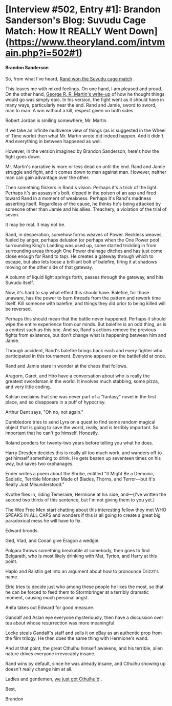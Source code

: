 # [Interview #502, Entry #1]: Brandon Sanderson's Blog: Suvudu Cage Match: How It REALLY Went Down](https://www.theoryland.com/intvmain.php?i=502#1)

#### Brandon Sanderson

So, from what I've heard,
[Rand won the Suvudu cage match](http://suvudu.com/2010/04/cage-match-2010-championship-5-rand-althor-versus-15-jaime-lannister.html)
.

This leaves me with mixed feelings. On one hand, I am pleased and proud. On the other hand,
[George R. R. Martin's write-up](http://grrm.livejournal.com/147038.html)
of how he thought things would go was simply epic. In his version, the fight went as it should have in many ways, particularly near the end. Rand and Jamie, sword to sword, man to man. A win without a kill, respect given on both sides.

Robert Jordan is smiling somewhere, Mr. Martin.

If we take an infinite multiverse view of things (as is suggested in the Wheel of Time world) then what Mr. Martin wrote did indeed happen. And it didn't. And everything in between happened as well.

However, in the version imagined by Brandon Sanderson, here's how the fight goes down.

Mr. Martin's narrative is more or less dead on until the end. Rand and Jamie struggle and fight, and it comes down to man against man. However, neither man can gain advantage over the other.

Then something flickers in Rand's vision. Perhaps it's a trick of the light. Perhaps it's an assassin's bolt, dipped in the poison of an asp and fired toward Rand in a moment of weakness. Perhaps it's Rand's madness asserting itself. Regardless of the cause, he thinks he's being attacked by someone other than Jamie and his allies. Treachery, a violation of the trial of seven.

It may be real. It may not be.

Rand, in desperation, somehow forms weaves of Power. Reckless weaves, fueled by anger, perhaps delusion (or perhaps when the One Power pool surrounding King's Landing was used up, some started trickling in from surrounding areas through One Power drainage ditches and has just come close enough for Rand to tap). He creates a gateway through which to escape, but also lets loose a brilliant bolt of balefire, firing it at shadows moving on the other side of that gateway.

A column of liquid light springs forth, passes through the gateway, and hits Suvudu itself.

Now, it's hard to say what effect this should have. Balefire, for those unaware, has the power to burn threads from the pattern and rework time itself. Kill someone with balefire, and things they did prior to being killed will be reversed.

Perhaps this should mean that the battle never happened. Perhaps it should wipe the entire experience from our minds. But balefire is an odd thing, as is a contest such as this one. And so, Rand's actions remove the previous fights from existence, but don't change what is happening between him and Jamie.

Through accident, Rand's balefire brings back each and every fighter who participated in this tournament. Everyone appears on the battlefield at once.

Rand and Jamie stare in wonder at the chaos that follows.

Aragorn, Garet, and Hiro have a conversation about who is really the greatest swordsman in the world. It involves much stabbing, some pizza, and very little coding.

Kahlan exclaims that she was never part of a "fantasy" novel in the first place, and so disappears in a puff of hypocrisy.

Arthur Dent says, "Oh no, not again."

Dumbledore tries to send Lyra on a quest to find some random magical object that is going to save the world, really, and is terribly important. So important that he can't go himself. Honestly.

Roland ponders for twenty-two years before telling you what he does.

Harry Dresden decides this is really all too much work, and wanders off to get himself something to drink. He gets beaten up seventeen times on his way, but saves two orphanages.

Ender writes a poem about the Shrike, entitled "It Might Be a Demonic, Sadistic, Terrible Monster Made of Blades, Thorns, and Terror—but It's Really Just Misunderstood."

Kvothe flies in, riding Temeraire, Hermione at his side, and—(I've written the second two thirds of this sentence, but I'm not giving them to you yet.)

The Wee Free Men start chatting about this interesting fellow they met WHO SPEAKS IN ALL CAPS and wonders if this is all going to create a great big paradoxical mess he will have to fix.

Edward broods.

Ged, Vlad, and Conan give Eragon a wedgie.

Polgara throws something breakable at somebody, then goes to find Belgarath, who is most likely drinking with Mat, Tyrion, and Harry at this point.

Haplo and Raistlin get into an argument about how to pronounce Drizzt's name.

Elric tries to decide just who among these people he likes the most, so that he can be forced to feed them to Stormbringer at a terribly dramatic moment, causing much personal angst.

Anita takes out Edward for good measure.

Gandalf and Aslan eye everyone mysteriously, then have a discussion over tea about whose resurrection was more meaningful.

Locke steals Gandalf's staff and sells it on eBay as an authentic prop from the film trilogy. He then does the same thing with Hermione's wand.

And at that point, the great Cthulhu himself awakens, and his terrible, alien nature drives everyone irrevocably insane.

Rand wins by default, since he was already insane, and Cthulhu showing up doesn't really change him at all.

Ladies and gentlemen,
[we just got Cthulhu'd](http://www.penny-arcade.com/comic/2010/4/9/matter-when/)
.

Best,

Brandon

